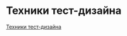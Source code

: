# Техники тест-дизайна
[Техники тест-дизайна](https://docs.google.com/spreadsheets/d/1UbAVbgWK9XBpBHsEJkQCt1-CaU0PhuzoNkgVWRf_8T0/edit?usp=sharing)
